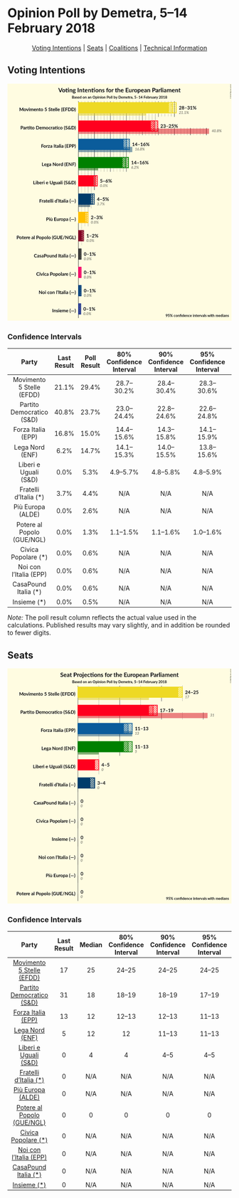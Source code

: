 # Opinion Poll by Demetra, 5–14 February 2018

<p align="center"><a href="#voting-intentions">Voting Intentions</a> | <a href="#seats">Seats</a> | <a href="#coalitions">Coalitions</a> | <a href="#technical-information">Technical Information</a></p>

## Voting Intentions

![Graph with voting intentions not yet produced](2018-02-14-Demetra.png "Voting Intentions")

### Confidence Intervals

| Party | Last Result | Poll Result | 80% Confidence Interval | 90% Confidence Interval | 95% Confidence Interval | 99% Confidence Interval |
|:-----:|:-----------:|:-----------:|:-----------------------:|:-----------------------:|:-----------------------:|:-----------------------:|
| Movimento 5 Stelle (EFDD) | 21.1% | 29.4% | 28.7–30.2% |28.4–30.4% |28.3–30.6% |27.9–30.9% |
| Partito Democratico (S&D) | 40.8% | 23.7% | 23.0–24.4% |22.8–24.6% |22.6–24.8% |22.3–25.1% |
| Forza Italia (EPP) | 16.8% | 15.0% | 14.4–15.6% |14.3–15.8% |14.1–15.9% |13.8–16.2% |
| Lega Nord (ENF) | 6.2% | 14.7% | 14.1–15.3% |14.0–15.5% |13.8–15.6% |13.5–15.9% |
| Liberi e Uguali (S&D) | 0.0% | 5.3% | 4.9–5.7% |4.8–5.8% |4.8–5.9% |4.6–6.1% |
| Fratelli d’Italia (*) | 3.7% | 4.4% | N/A |N/A |N/A |N/A |
| Più Europa (ALDE) | 0.0% | 2.6% | N/A |N/A |N/A |N/A |
| Potere al Popolo (GUE/NGL) | 0.0% | 1.3% | 1.1–1.5% |1.1–1.6% |1.0–1.6% |1.0–1.7% |
| Civica Popolare (*) | 0.0% | 0.6% | N/A |N/A |N/A |N/A |
| Noi con l’Italia (EPP) | 0.0% | 0.6% | N/A |N/A |N/A |N/A |
| CasaPound Italia (*) | 0.0% | 0.6% | N/A |N/A |N/A |N/A |
| Insieme (*) | 0.0% | 0.5% | N/A |N/A |N/A |N/A |

*Note:* The poll result column reflects the actual value used in the calculations. Published results may vary slightly, and in addition be rounded to fewer digits.

## Seats

![Graph with seats not yet produced](2018-02-14-Demetra-seats.png "Seats")

### Confidence Intervals

| Party | Last Result | Median | 80% Confidence Interval | 90% Confidence Interval | 95% Confidence Interval | 99% Confidence Interval |
|:-----:|:-----------:|:------:|:-----------------------:|:-----------------------:|:-----------------------:|:-----------------------:|
| <a href="#movimento-5-stelle-(efdd)">Movimento 5 Stelle (EFDD)</a> | 17 | 25 | 24–25 |24–25 |24–25 |23–26 |
| <a href="#partito-democratico-(s&d)">Partito Democratico (S&D)</a> | 31 | 18 | 18–19 |18–19 |17–19 |17–20 |
| <a href="#forza-italia-(epp)">Forza Italia (EPP)</a> | 13 | 12 | 12–13 |12–13 |11–13 |11–13 |
| <a href="#lega-nord-(enf)">Lega Nord (ENF)</a> | 5 | 12 | 12 |11–13 |11–13 |11–13 |
| <a href="#liberi-e-uguali-(s&d)">Liberi e Uguali (S&D)</a> | 0 | 4 | 4 |4–5 |4–5 |4–5 |
| <a href="#fratelli-d’italia-(*)">Fratelli d’Italia (*)</a> | 0 | N/A | N/A |N/A |N/A |N/A |
| <a href="#più-europa-(alde)">Più Europa (ALDE)</a> | 0 | N/A | N/A |N/A |N/A |N/A |
| <a href="#potere-al-popolo-(gue/ngl)">Potere al Popolo (GUE/NGL)</a> | 0 | 0 | 0 |0 |0 |0 |
| <a href="#civica-popolare-(*)">Civica Popolare (*)</a> | 0 | N/A | N/A |N/A |N/A |N/A |
| <a href="#noi-con-l’italia-(epp)">Noi con l’Italia (EPP)</a> | 0 | N/A | N/A |N/A |N/A |N/A |
| <a href="#casapound-italia-(*)">CasaPound Italia (*)</a> | 0 | N/A | N/A |N/A |N/A |N/A |
| <a href="#insieme-(*)">Insieme (*)</a> | 0 | N/A | N/A |N/A |N/A |N/A |


